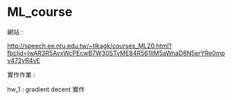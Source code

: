 # ML_course 

網站 : 

http://speech.ee.ntu.edu.tw/~tlkagk/courses_ML20.html?fbclid=IwAR3R5AvxWcPEcwB7W30STvME84R561IlM5aWnaD8N5erYRe0mpv472yR4vE

實作作業 : 

hw_1 : gradient decent 實作
